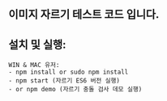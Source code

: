 ## 이미지 자르기 테스트 코드 입니다.


## 설치 및 실행:


    WIN & MAC 유저: 
    - npm install or sudo npm install
    - npm start (자르기 ES6 버전 실행)
    - or npm demo (자르기 충돌 검사 데모 실행)
     
                   
                    
    
   
    
